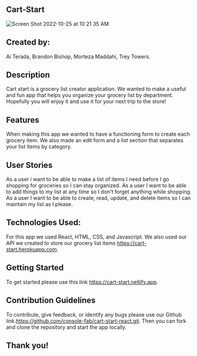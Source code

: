 ## Cart-Start

![Screen Shot 2022-10-25 at 10 21 35 AM](https://user-images.githubusercontent.com/111710602/197842055-b368bdee-fcb0-446b-b85f-0ebaf69acb03.png)


## Created by:

Ai Terada,
Brandon Bishop,
Morteza Maddahi,
Trey Towers.

## Description

Cart start is a grocery list creator application. We wanted to make a useful and fun app that helps you organize your grocery list by department. Hopefully you will enjoy it and use it for your next trip to the store!

## Features

When making this app we wanted to have a functioning form to create each grocery item. We also made an edit form and a list section that separates your list items by category.

## User Stories

As a user i want to be able to make a list of items I need before I go shopping for groceries so I can stay organized.
As a user I want to be able to add things to my list at any time so I don't forget anything while shopping.
As a user I want to be able to create, read, update, and delete items so I can maintain my list as I please.

## Technologies Used:

For this app we used React, HTML, CSS, and Javascript. We also used our API we created to store our grocery list items https://cart-start.herokuapp.com.

## Getting Started

To get started please use this link https://cart-start.netlify.app.

## Contribution Guidelines

To contribute, give feedback, or identify any bugs please use our Github link.https://github.com/console-fab/cart-start-react.git. Then you can fork and clone the repository and start the app locally.

## Thank you!
